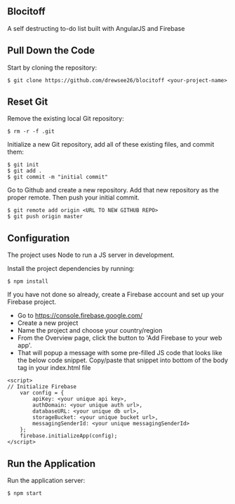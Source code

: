 ## Blocitoff

A self destructing to-do list built with AngularJS and Firebase

## Pull Down the Code

Start by cloning the repository:

```
$ git clone https://github.com/drewsee26/blocitoff <your-project-name>
```

## Reset Git

Remove the existing local Git repository:

```
$ rm -r -f .git
```

Initialize a new Git repository, add all of these existing files, and commit them:

```
$ git init
$ git add .
$ git commit -m "initial commit"
```

Go to Github and create a new repository. Add that new repository as the proper remote. Then push your initial commit.

```
$ git remote add origin <URL TO NEW GITHUB REPO>
$ git push origin master
```

## Configuration

The project uses Node to run a JS server in development.

Install the project dependencies by running:

```
$ npm install
```

If you have not done so already, create a Firebase account and set up your Firebase project.

- Go to https://console.firebase.google.com/
- Create a new project
- Name the project and choose your country/region
- From the Overview page, click the button to 'Add Firebase to your web app'.
- That will popup a message with some pre-filled JS code that looks like the below code snippet. Copy/paste that snippet into bottom of the body tag in your index.html file

```
<script>
// Initialize Firebase
    var config = {
        apiKey: <your unique api key>,
        authDomain: <your unique auth url>,
        databaseURL: <your unique db url>,
        storageBucket: <your unique bucket url>,
        messagingSenderId: <your unique messagingSenderId>
    };
    firebase.initializeApp(config);
</script>
```

## Run the Application

Run the application server:

```
$ npm start
```


